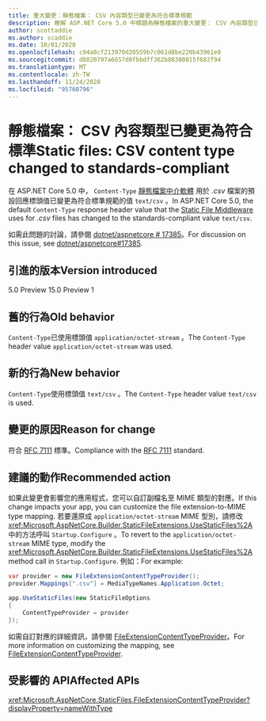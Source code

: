 ```yaml
---
title: 重大變更：靜態檔案： CSV 內容類型已變更為符合標準規範
description: 瞭解 ASP.NET Core 5.0 中標題為靜態檔案的重大變更： CSV 內容類型已變更為符合標準規範
author: scottaddie
ms.author: scaddie
ms.date: 10/01/2020
ms.openlocfilehash: c94a0cf213970d20559b7c061d8be220b43961e0
ms.sourcegitcommit: d8020797a6657d0fbbdff362b80300815f682f94
ms.translationtype: MT
ms.contentlocale: zh-TW
ms.lasthandoff: 11/24/2020
ms.locfileid: "95760796"
---
```

# <a name="static-files-csv-content-type-changed-to-standards-compliant"></a><span data-ttu-id="d0fde-103">靜態檔案： CSV 內容類型已變更為符合標準</span><span class="sxs-lookup"><span data-stu-id="d0fde-103">Static files: CSV content type changed to standards-compliant</span></span>

<span data-ttu-id="d0fde-104">在 ASP.NET Core 5.0 中， `Content-Type` [靜態檔案中介軟體](/aspnet/core/fundamentals/static-files) 用於 *.csv* 檔案的預設回應標頭值已變更為符合標準規範的值 `text/csv` 。</span><span class="sxs-lookup"><span data-stu-id="d0fde-104">In ASP.NET Core 5.0, the default `Content-Type` response header value that the [Static File Middleware](/aspnet/core/fundamentals/static-files) uses for *.csv* files has changed to the standards-compliant value `text/csv`.</span></span>

<span data-ttu-id="d0fde-105">如需此問題的討論，請參閱 [dotnet/aspnetcore # 17385](https://github.com/dotnet/AspNetCore/issues/17385)。</span><span class="sxs-lookup"><span data-stu-id="d0fde-105">For discussion on this issue, see [dotnet/aspnetcore#17385](https://github.com/dotnet/AspNetCore/issues/17385).</span></span>

## <a name="version-introduced"></a><span data-ttu-id="d0fde-106">引進的版本</span><span class="sxs-lookup"><span data-stu-id="d0fde-106">Version introduced</span></span>

<span data-ttu-id="d0fde-107">5.0 Preview 1</span><span class="sxs-lookup"><span data-stu-id="d0fde-107">5.0 Preview 1</span></span>

## <a name="old-behavior"></a><span data-ttu-id="d0fde-108">舊的行為</span><span class="sxs-lookup"><span data-stu-id="d0fde-108">Old behavior</span></span>

<span data-ttu-id="d0fde-109">`Content-Type`已使用標頭值 `application/octet-stream` 。</span><span class="sxs-lookup"><span data-stu-id="d0fde-109">The `Content-Type` header value `application/octet-stream` was used.</span></span>

## <a name="new-behavior"></a><span data-ttu-id="d0fde-110">新的行為</span><span class="sxs-lookup"><span data-stu-id="d0fde-110">New behavior</span></span>

<span data-ttu-id="d0fde-111">`Content-Type`使用標頭值 `text/csv` 。</span><span class="sxs-lookup"><span data-stu-id="d0fde-111">The `Content-Type` header value `text/csv` is used.</span></span>

## <a name="reason-for-change"></a><span data-ttu-id="d0fde-112">變更的原因</span><span class="sxs-lookup"><span data-stu-id="d0fde-112">Reason for change</span></span>

<span data-ttu-id="d0fde-113">符合 [RFC 7111](https://tools.ietf.org/html/rfc7111#section-5.1) 標準。</span><span class="sxs-lookup"><span data-stu-id="d0fde-113">Compliance with the [RFC 7111](https://tools.ietf.org/html/rfc7111#section-5.1) standard.</span></span>

## <a name="recommended-action"></a><span data-ttu-id="d0fde-114">建議的動作</span><span class="sxs-lookup"><span data-stu-id="d0fde-114">Recommended action</span></span>

<span data-ttu-id="d0fde-115">如果此變更會影響您的應用程式，您可以自訂副檔名至 MIME 類型的對應。</span><span class="sxs-lookup"><span data-stu-id="d0fde-115">If this change impacts your app, you can customize the file extension-to-MIME type mapping.</span></span> <span data-ttu-id="d0fde-116">若要還原成 `application/octet-stream` MIME 型別，請修改 <xref:Microsoft.AspNetCore.Builder.StaticFileExtensions.UseStaticFiles%2A> 中的方法呼叫 `Startup.Configure` 。</span><span class="sxs-lookup"><span data-stu-id="d0fde-116">To revert to the `application/octet-stream` MIME type, modify the <xref:Microsoft.AspNetCore.Builder.StaticFileExtensions.UseStaticFiles%2A> method call in `Startup.Configure`.</span></span> <span data-ttu-id="d0fde-117">例如：</span><span class="sxs-lookup"><span data-stu-id="d0fde-117">For example:</span></span>

```csharp
var provider = new FileExtensionContentTypeProvider();
provider.Mappings[".csv"] = MediaTypeNames.Application.Octet;

app.UseStaticFiles(new StaticFileOptions
{
    ContentTypeProvider = provider
});
```

<span data-ttu-id="d0fde-118">如需自訂對應的詳細資訊，請參閱 [FileExtensionContentTypeProvider](/aspnet/core/fundamentals/static-files#fileextensioncontenttypeprovider)。</span><span class="sxs-lookup"><span data-stu-id="d0fde-118">For more information on customizing the mapping, see [FileExtensionContentTypeProvider](/aspnet/core/fundamentals/static-files#fileextensioncontenttypeprovider).</span></span>

## <a name="affected-apis"></a><span data-ttu-id="d0fde-119">受影響的 API</span><span class="sxs-lookup"><span data-stu-id="d0fde-119">Affected APIs</span></span>

<xref:Microsoft.AspNetCore.StaticFiles.FileExtensionContentTypeProvider?displayProperty=nameWithType>

<!--

### Category

ASP.NET Core

### Affected APIs

`T:Microsoft.AspNetCore.StaticFiles.FileExtensionContentTypeProvider`

-->
